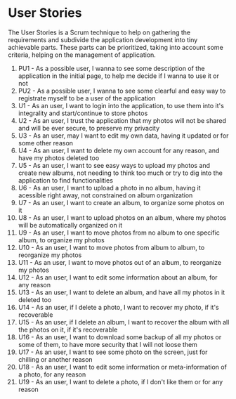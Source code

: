 # User Stories

The User Stories is a Scrum technique to help on gathering the requirements and subdivide the application development into tiny achievable parts. These parts can be prioritized, taking into account some criteria, helping on the management of application.

1. PU1 - As a possible user, I wanna to see some description of the application in the initial page, to help me decide if I wanna to use it or not
2. PU2 - As a possible user, I wanna to see some clearful and easy way to registrate myself to be a user of the application
3. U1 - As an user, I want to login into the application, to use them into it's integrality and start/continue to store photos
4. U2 - As an user, I trust the application that my photos will not be shared and will be ever secure, to preserve my privacity
5. U3 - As an user, may I want to edit my own data, having it updated or for some other reason
6. U4 - As an user, I want to delete my own account for any reason, and have my photos deleted too
7. U5 - As an user, I want to see easy ways to upload my photos and create new albums, not needing to think too much or try to dig into the application to find functionalities
8. U6 - As an user, I want to upload a photo in no album, having it acessible right away, not constrained on album organization
9. U7 - As an user, I want to create an album, to organize some photos on it
10. U8 - As an user, I want to upload photos on an album, where my photos will be automatically organized on it
11. U9 - As an user, I want to move photos from no album to one specific album, to organize my photos
12. U10 - As an user, I want to move photos from album to album, to reorganize my photos
13. U11 - As an user, I want to move photos out of an album, to reorganize my photos
14. U12 - As an user, I want to edit some information about an album, for any reason
15. U13 - As an user, I want to delete an album, and have all my photos in it deleted too
16. U14 - As an user, if I delete a photo, I want to recover my photo, if it's recoverable
17. U15 - As an user, if I delete an album, I want to recover the album with all the photos on it, if it's recoverable
18. U16 - As an user, I want to download some backup of all my photos or some of them, to have more security that I will not loose them
19. U17 - As an user, I want to see some photo on the screen, just for chilling or another reason
20. U18 - As an user, I want to edit some information or meta-information of a photo, for any reason
21. U19 - As an user, I want to delete a photo, if I don't like them or for any reason
